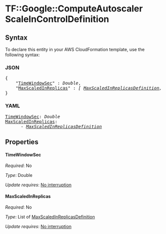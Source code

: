 # TF::Google::ComputeAutoscaler ScaleInControlDefinition

## Syntax

To declare this entity in your AWS CloudFormation template, use the following syntax:

### JSON

<pre>
{
    "<a href="#timewindowsec" title="TimeWindowSec">TimeWindowSec</a>" : <i>Double</i>,
    "<a href="#maxscaledinreplicas" title="MaxScaledInReplicas">MaxScaledInReplicas</a>" : <i>[ <a href="maxscaledinreplicasdefinition.md">MaxScaledInReplicasDefinition</a>, ... ]</i>
}
</pre>

### YAML

<pre>
<a href="#timewindowsec" title="TimeWindowSec">TimeWindowSec</a>: <i>Double</i>
<a href="#maxscaledinreplicas" title="MaxScaledInReplicas">MaxScaledInReplicas</a>: <i>
      - <a href="maxscaledinreplicasdefinition.md">MaxScaledInReplicasDefinition</a></i>
</pre>

## Properties

#### TimeWindowSec

_Required_: No

_Type_: Double

_Update requires_: [No interruption](https://docs.aws.amazon.com/AWSCloudFormation/latest/UserGuide/using-cfn-updating-stacks-update-behaviors.html#update-no-interrupt)

#### MaxScaledInReplicas

_Required_: No

_Type_: List of <a href="maxscaledinreplicasdefinition.md">MaxScaledInReplicasDefinition</a>

_Update requires_: [No interruption](https://docs.aws.amazon.com/AWSCloudFormation/latest/UserGuide/using-cfn-updating-stacks-update-behaviors.html#update-no-interrupt)

